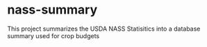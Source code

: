 # nass-summary
This project summarizes the USDA NASS Statisitics into a database summary used for crop budgets
